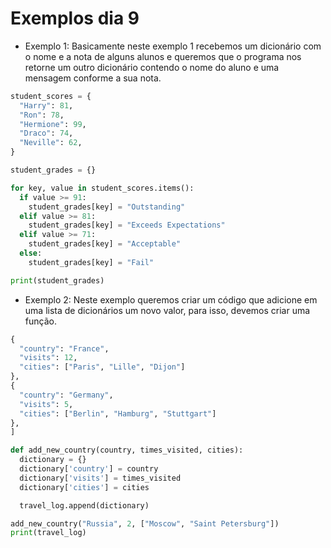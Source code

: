 # Exemplos dia 9

- Exemplo 1:
  Basicamente neste exemplo 1 recebemos um dicionário com o nome e a nota de alguns alunos e queremos que o programa nos retorne um outro dicionário contendo o nome do aluno e uma mensagem conforme a sua nota.

~~~python
student_scores = {
  "Harry": 81,
  "Ron": 78,
  "Hermione": 99, 
  "Draco": 74,
  "Neville": 62,
}

student_grades = {}

for key, value in student_scores.items():
  if value >= 91:
    student_grades[key] = "Outstanding"
  elif value >= 81:
    student_grades[key] = "Exceeds Expectations"
  elif value >= 71:
    student_grades[key] = "Acceptable"
  else:
    student_grades[key] = "Fail"

print(student_grades)
~~~

- Exemplo 2:
  Neste exemplo queremos criar um código que adicione em uma lista de dicionários um novo valor, para isso, devemos criar uma função.

~~~python
{
  "country": "France",
  "visits": 12,
  "cities": ["Paris", "Lille", "Dijon"]
},
{
  "country": "Germany",
  "visits": 5,
  "cities": ["Berlin", "Hamburg", "Stuttgart"]
},
]

def add_new_country(country, times_visited, cities):
  dictionary = {}
  dictionary['country'] = country
  dictionary['visits'] = times_visited
  dictionary['cities'] = cities

  travel_log.append(dictionary)

add_new_country("Russia", 2, ["Moscow", "Saint Petersburg"])
print(travel_log)
~~~